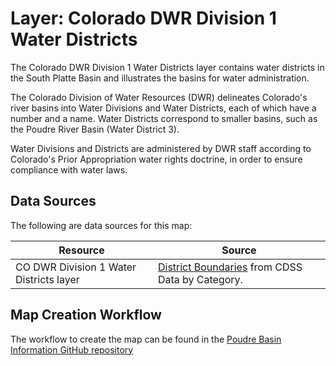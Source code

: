 # Layer: Colorado DWR Division 1 Water Districts

The Colorado DWR Division 1 Water Districts layer contains water districts
in the South Platte Basin and illustrates the basins for water administration.

The Colorado Division of Water Resources (DWR)
delineates Colorado's river basins into
Water Divisions and Water Districts, each of which have a number and a name.
Water Districts correspond to smaller basins, such as the Poudre River Basin (Water District 3).

Water Divisions and Districts are administered by DWR staff according
to Colorado's Prior Appropriation water rights doctrine,
in order to ensure compliance with water laws.

## Data Sources

The following are data sources for this map:

| **Resource** | **Source** |
| -- | -- |
| CO DWR Division 1 Water Districts layer | [District Boundaries](https://www.colorado.gov/pacific/cdss/gis-data-category) from CDSS Data by Category. |

## Map Creation Workflow

The workflow to create the map can be found in the
[Poudre Basin Information GitHub repository](https://github.com/OpenWaterFoundation/owf-infomapper-poudre/tree/master/workflow/BasinEntities/Administrative-CoDwrWaterDistricts)
